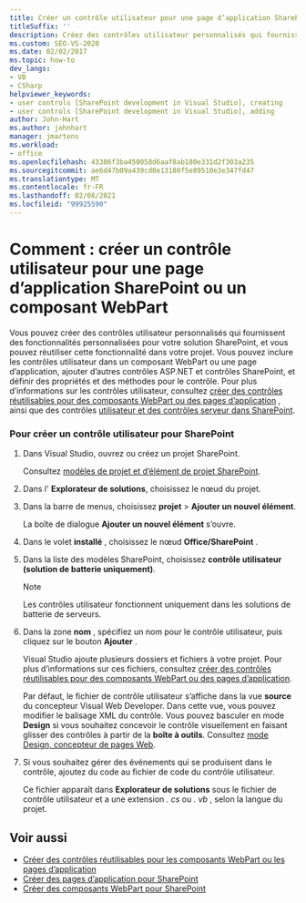 ```yaml
---
title: Créer un contrôle utilisateur pour une page d’application SharePoint ou un composant WebPart
titleSuffix: ''
description: Créez des contrôles utilisateur personnalisés qui fournissent des fonctionnalités personnalisées pour votre solution SharePoint et réutilisez cette fonctionnalité dans une page de composant WebPart ou d’application.
ms.custom: SEO-VS-2020
ms.date: 02/02/2017
ms.topic: how-to
dev_langs:
- VB
- CSharp
helpviewer_keywords:
- user controls [SharePoint development in Visual Studio], creating
- user controls [SharePoint development in Visual Studio], adding
author: John-Hart
ms.author: johnhart
manager: jmartens
ms.workload:
- office
ms.openlocfilehash: 43386f3ba450058d6aaf8ab180e331d2f303a235
ms.sourcegitcommit: ae6d47b09a439cd0e13180f5e89510e3e347fd47
ms.translationtype: MT
ms.contentlocale: fr-FR
ms.lasthandoff: 02/08/2021
ms.locfileid: "99925590"
---
```

# <a name="how-to-create-a-user-control-for-a-sharepoint-application-page-or-web-part"></a>Comment : créer un contrôle utilisateur pour une page d’application SharePoint ou un composant WebPart
  Vous pouvez créer des contrôles utilisateur personnalisés qui fournissent des fonctionnalités personnalisées pour votre solution SharePoint, et vous pouvez réutiliser cette fonctionnalité dans votre projet. Vous pouvez inclure les contrôles utilisateur dans un composant WebPart ou une page d’application, ajouter d’autres contrôles ASP.NET et contrôles SharePoint, et définir des propriétés et des méthodes pour le contrôle. Pour plus d’informations sur les contrôles utilisateur, consultez [créer des contrôles réutilisables pour des composants WebPart ou des pages d’application](../sharepoint/creating-reusable-controls-for-web-parts-or-application-pages.md) , ainsi que des contrôles [utilisateur et des contrôles serveur dans SharePoint](https://blogs.msdn.microsoft.com/kaevans/2011/04/28/user-controls-and-server-controls-in-sharepoint/).

### <a name="to-create-a-user-control-for-sharepoint"></a>Pour créer un contrôle utilisateur pour SharePoint

1. Dans Visual Studio, ouvrez ou créez un projet SharePoint.

     Consultez [modèles de projet et d’élément de projet SharePoint](../sharepoint/sharepoint-project-and-project-item-templates.md).

2. Dans l' **Explorateur de solutions**, choisissez le nœud du projet.

3. Dans la barre de menus, choisissez **projet**  >  **Ajouter un nouvel élément**.

     La boîte de dialogue **Ajouter un nouvel élément** s’ouvre.

4. Dans le volet **installé** , choisissez le nœud **Office/SharePoint** .

5. Dans la liste des modèles SharePoint, choisissez **contrôle utilisateur (solution de batterie uniquement)**.

    > [!NOTE]
    > Les contrôles utilisateur fonctionnent uniquement dans les solutions de batterie de serveurs.

6. Dans la zone **nom** , spécifiez un nom pour le contrôle utilisateur, puis cliquez sur le bouton **Ajouter** .

     Visual Studio ajoute plusieurs dossiers et fichiers à votre projet. Pour plus d’informations sur ces fichiers, consultez [créer des contrôles réutilisables pour des composants WebPart ou des pages d’application](../sharepoint/creating-reusable-controls-for-web-parts-or-application-pages.md).

     Par défaut, le fichier de contrôle utilisateur s’affiche dans la vue **source** du concepteur Visual Web Developer. Dans cette vue, vous pouvez modifier le balisage XML du contrôle. Vous pouvez basculer en mode **Design** si vous souhaitez concevoir le contrôle visuellement en faisant glisser des contrôles à partir de la **boîte à outils**. Consultez [mode Design, concepteur de pages Web](/previous-versions/aspnet/ms178149\(v\=vs.100\)).

7. Si vous souhaitez gérer des événements qui se produisent dans le contrôle, ajoutez du code au fichier de code du contrôle utilisateur.

     Ce fichier apparaît dans **Explorateur de solutions** sous le fichier de contrôle utilisateur et a une extension *. cs* ou *. vb* , selon la langue du projet.

## <a name="see-also"></a>Voir aussi
- [Créer des contrôles réutilisables pour les composants WebPart ou les pages d’application](../sharepoint/creating-reusable-controls-for-web-parts-or-application-pages.md)
- [Créer des pages d’application pour SharePoint](../sharepoint/creating-application-pages-for-sharepoint.md)
- [Créer des composants WebPart pour SharePoint](../sharepoint/creating-web-parts-for-sharepoint.md)

